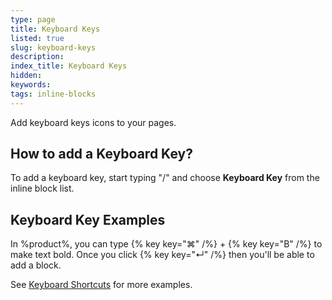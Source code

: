 ```yaml
---
type: page
title: Keyboard Keys
listed: true
slug: keyboard-keys
description: 
index_title: Keyboard Keys
hidden: 
keywords: 
tags: inline-blocks
---
```


Add keyboard keys icons to your pages.

## How to add a Keyboard Key?

To add a keyboard key, start typing "/" and choose **Keyboard Key** from the inline block list.

## Keyboard Key Examples

In %product%, you can type {% key key="⌘" /%} + {% key key="B" /%} to make text bold. Once you click {% key key="↵" /%} then you'll be able to add a block.

See [Keyboard Shortcuts](/support-center/keyboard-shortcuts) for more examples.